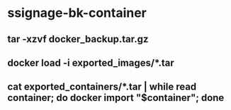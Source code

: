 # ssignage-bk-container



## tar -xzvf docker_backup.tar.gz
## docker load -i exported_images/*.tar
## cat exported_containers/*.tar | while read container; do docker import "$container"; done
